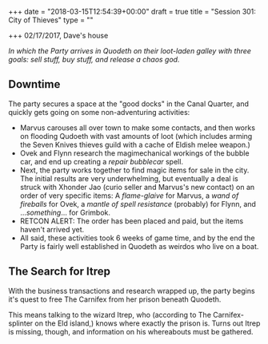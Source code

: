 +++
date = "2018-03-15T12:54:39+00:00"
draft = true
title = "Session 301: City of Thieves"
type = ""

+++
02/17/2017, Dave's house

_In which the Party arrives in Quodeth on their  loot-laden galley with three goals: sell stuff, buy stuff, and release a chaos god._

<!--more-->

## Downtime

The party secures a space at the "good docks" in the Canal Quarter, and quickly gets going on some non-adventuring activities:

* Marvus carouses all over town to make some contacts, and then works on flooding Qudoeth with vast amounts of loot (which includes arming the Seven Knives thieves guild with a cache of Eldish melee weapon.)
* Ovek and Flynn research the magimechanical workings of the bubble car, and end up creating a _repair bubblecar_ spell.
* Next, the party works together to find magic items for sale in the city. The initial results are very underwhelming, but eventually a deal is struck with Xhonder Jao (curio seller and Marvus's new contact) on an order of very specific items: A _flame-glaive_ for Marvus, a _wand of fireballs_ for Ovek, a _mantle of spell resistance_ (probably) for Flynn, and ..._something_... for Grimbok.
* RETCON ALERT: The order has been placed and paid, but the items haven't arrived yet.
* All said, these activities took 6 weeks of game time, and by the end the Party is fairly well established in Quodeth as weirdos who live on a boat.

## The Search for Itrep

With the business transactions and research wrapped up, the party begins it's quest to free The Carnifex from her prison beneath Quodeth.

This means talking to the wizard Itrep, who (according to The Carnifex-splinter on the Eld island,) knows where exactly the prison is. Turns out Itrep is missing, though, and information on his whereabouts must be gathered.
